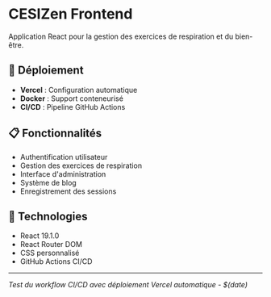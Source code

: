 # CESIZen Frontend

Application React pour la gestion des exercices de respiration et du bien-être.

## 🚀 Déploiement

- **Vercel** : Configuration automatique
- **Docker** : Support conteneurisé
- **CI/CD** : Pipeline GitHub Actions

## 📋 Fonctionnalités

- Authentification utilisateur
- Gestion des exercices de respiration
- Interface d'administration
- Système de blog
- Enregistrement des sessions

## 🔧 Technologies

- React 19.1.0
- React Router DOM
- CSS personnalisé
- GitHub Actions CI/CD

---
*Test du workflow CI/CD avec déploiement Vercel automatique - $(date)*
